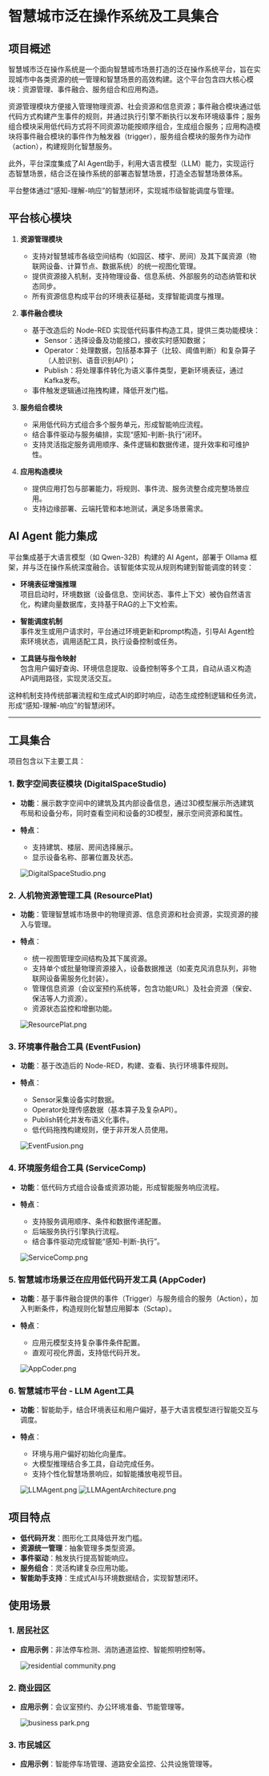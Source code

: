 # 智慧城市泛在操作系统及工具集合

## 项目概述

智慧城市泛在操作系统是一个面向智慧城市场景打造的泛在操作系统平台，旨在实现城市中各类资源的统一管理和智慧场景的高效构建。这个平台包含四大核心模块：资源管理、事件融合、服务组合和应用构造。

资源管理模块方便接入管理物理资源、社会资源和信息资源；事件融合模块通过低代码方式构建产生事件的规则，并通过执行引擎不断执行以发布环境级事件；服务组合模块采用低代码方式将不同资源功能按顺序组合，生成组合服务；应用构造模块将事件融合模块的事件作为触发器（trigger），服务组合模块的服务作为动作（action），构建规则化智慧服务。

此外，平台深度集成了AI Agent助手，利用大语言模型（LLM）能力，实现运行态智慧场景，结合泛在操作系统的部署态智慧场景，打造全态智慧场景体系。

平台整体通过“感知-理解-响应”的智慧闭环，实现城市级智能调度与管理。

## 平台核心模块

1. **资源管理模块**
    - 支持对智慧城市各级空间结构（如园区、楼宇、房间）及其下属资源（物联网设备、计算节点、数据系统）的统一视图化管理。
    - 提供资源接入机制，支持物理设备、信息系统、外部服务的动态纳管和状态同步。
    - 所有资源信息构成平台的环境表征基础，支撑智能调度与推理。

2. **事件融合模块**
    - 基于改造后的 Node-RED 实现低代码事件构造工具，提供三类功能模块：  
      - Sensor：选择设备及功能接口，接收实时感知数据；  
      - Operator：处理数据，包括基本算子（比较、阈值判断）和复杂算子（人脸识别、语音识别API）；  
      - Publish：将处理事件转化为语义事件类型，更新环境表征，通过Kafka发布。
    - 事件触发逻辑通过拖拽构建，降低开发门槛。

3. **服务组合模块**
    - 采用低代码方式组合多个服务单元，形成智能响应流程。
    - 结合事件驱动与服务编排，实现“感知-判断-执行”闭环。
    - 支持灵活指定服务调用顺序、条件逻辑和数据传递，提升效率和可维护性。

4. **应用构造模块**
    - 提供应用打包与部署能力，将规则、事件流、服务流整合成完整场景应用。
    - 支持边缘部署、云端托管和本地测试，满足多场景需求。

## AI Agent 能力集成

平台集成基于大语言模型（如 Qwen-32B）构建的 AI Agent，部署于 Ollama 框架，并与泛在操作系统深度融合。该智能体实现从规则构建到智能调度的转变：

- **环境表征增强推理**  
  项目启动时，环境数据（设备信息、空间状态、事件上下文）被伪自然语言化，构建向量数据库，支持基于RAG的上下文检索。

- **智能调度机制**  
  事件发生或用户请求时，平台通过环境更新和prompt构造，引导AI Agent检索环境状态，调用适配工具，执行设备控制或任务。

- **工具链与指令映射**  
  包含用户偏好查询、环境信息提取、设备控制等多个工具，自动从语义构造API调用路径，实现灵活交互。

这种机制支持传统部署流程和生成式AI的即时响应，动态生成控制逻辑和任务流，形成“感知-理解-响应”的智慧闭环。

---

## 工具集合

项目包含以下主要工具：

### 1. 数字空间表征模块 (DigitalSpaceStudio)

- **功能**：展示数字空间中的建筑及其内部设备信息，通过3D模型展示所选建筑布局和设备分布，同时查看空间和设备的3D模型，展示空间资源和属性。
- **特点**：
  - 支持建筑、楼层、房间选择展示。
  - 显示设备名称、部署位置及状态。

  ![DigitalSpaceStudio.png](readme_img/DigitalSpaceStudio.png)

### 2. 人机物资源管理工具 (ResourcePlat)

- **功能**：管理智慧城市场景中的物理资源、信息资源和社会资源，实现资源的接入与管理。
- **特点**：
  - 统一视图管理空间结构及其下属资源。
  - 支持单个或批量物理资源接入，设备数据推送（如麦克风消息队列，非物联网设备需服务化封装）。
  - 管理信息资源（会议室预约系统等，包含功能URL）及社会资源（保安、保洁等人力资源）。
  - 资源状态监控和增删功能。

  ![ResourcePlat.png](readme_img/ResourcePlat.png)

### 3. 环境事件融合工具 (EventFusion)

- **功能**：基于改造后的 Node-RED，构建、查看、执行环境事件规则。
- **特点**：
  - Sensor采集设备实时数据。
  - Operator处理传感数据（基本算子及复杂API）。
  - Publish转化并发布语义化事件。
  - 低代码拖拽构建规则，便于非开发人员使用。

  ![EventFusion.png](readme_img/EventFusion.png)

### 4. 环境服务组合工具 (ServiceComp)

- **功能**：低代码方式组合设备或资源功能，形成智能服务响应流程。
- **特点**：
  - 支持服务调用顺序、条件和数据传递配置。
  - 后端服务执行引擎执行流程。
  - 结合事件驱动完成智能“感知-判断-执行”。

  ![ServiceComp.png](readme_img/ServiceComp.png)

### 5. 智慧城市场景泛在应用低代码开发工具 (AppCoder)

- **功能**：基于事件融合提供的事件（Trigger）与服务组合的服务（Action），加入判断条件，构造规则化智慧应用脚本（Sctap）。
- **特点**：
  - 应用元模型支持复杂事件条件配置。
  - 直观可视化界面，支持低代码开发。

  ![AppCoder.png](readme_img/AppCoder.png)

### 6. 智慧城市平台 - LLM Agent工具

- **功能**：智能助手，结合环境表征和用户偏好，基于大语言模型进行智能交互与调度。
- **特点**：
  - 环境与用户偏好初始化向量库。
  - 大模型推理结合多工具，自动完成任务。
  - 支持个性化智慧场景响应，如智能播放电视节目。

  ![LLMAgent.png](readme_img/LLMAgent.png)
 ![LLMAgentArchitecture.png](readme_img/LLMAgentArchitecture.png)

## 项目特点

- **低代码开发**：图形化工具降低开发门槛。
- **资源统一管理**：抽象管理多类型资源。
- **事件驱动**：触发执行提高智能响应。
- **服务组合**：灵活构建复杂应用功能。
- **智能助手支持**：生成式AI与环境数据结合，实现智慧闭环。

## 使用场景

### 1. 居民社区

- **应用示例**：非法停车检测、消防通道监控、智能照明控制等。

  ![residential community.png](readme_img/residential%20community.png)

### 2. 商业园区

- **应用示例**：会议室预约、办公环境准备、节能管理等。

  ![business park.png](readme_img/business%20park.png)

### 3. 市民城区

- **应用示例**：智能停车场管理、道路安全监控、公共设施管理等。
